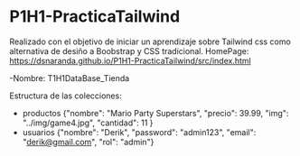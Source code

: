 # P1H1-PracticaTailwind
Realizado con el objetivo de iniciar un aprendizaje sobre Tailwind css como alternativa de desiño a Boobstrap y CSS tradicional.
HomePage: https://dsnaranda.github.io/P1H1-PracticaTailwind/src/index.html


-Nombre: T1H1DataBase_Tienda


Estructura de las colecciones:
- productos
  {"nombre": "Mario Party Superstars", "precio": 39.99, "img": "../img/game4.jpg", "cantidad": 11 }
- usuarios
  {"nombre": "Derik", "password": "admin123", "email": "derik@gmail.com", "rol": "admin"}
